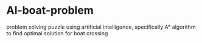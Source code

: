 # AI-boat-problem
problem solving puzzle using artificial intelligence, specifically A* algorithm to find optimal solution for boat crossing
